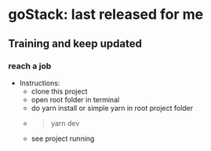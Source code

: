 # goStack: last released for me

## Training and keep updated
### reach a job

+ Instructions:
    - clone this project
    - open root folder in terminal
    - do yarn install or simple yarn in root project folder
    - > yarn dev 
    - see project running